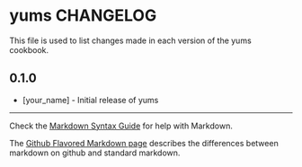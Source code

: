 yums CHANGELOG
==============

This file is used to list changes made in each version of the yums cookbook.

0.1.0
-----
- [your_name] - Initial release of yums

- - -
Check the [Markdown Syntax Guide](http://daringfireball.net/projects/markdown/syntax) for help with Markdown.

The [Github Flavored Markdown page](http://github.github.com/github-flavored-markdown/) describes the differences between markdown on github and standard markdown.

